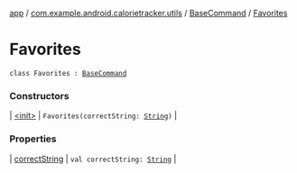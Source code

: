 [app](../../../index.md) / [com.example.android.calorietracker.utils](../../index.md) / [BaseCommand](../index.md) / [Favorites](./index.md)

# Favorites

`class Favorites : `[`BaseCommand`](../index.md)

### Constructors

| [&lt;init&gt;](-init-.md) | `Favorites(correctString: `[`String`](https://kotlinlang.org/api/latest/jvm/stdlib/kotlin/-string/index.html)`)` |

### Properties

| [correctString](correct-string.md) | `val correctString: `[`String`](https://kotlinlang.org/api/latest/jvm/stdlib/kotlin/-string/index.html) |

